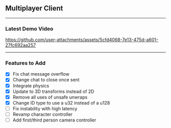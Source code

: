 ## Multiplayer Client
___
### Latest Demo Video

https://github.com/user-attachments/assets/5cfd4068-7e13-475d-a601-27fc692aa257

___
### Features to Add
- [x] Fix chat message overflow
- [x] Change chat to close once sent
- [x] Integrate physics
- [x] Update to 3D transforms instead of 2D
- [x] Remove all uses of unsafe unwraps
- [x] Change ID type to use a u32 instead of a u128
- [ ] Fix instability with high latency
- [ ] Revamp character controller
- [ ] Add first/third person camera controller